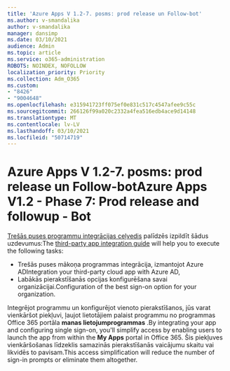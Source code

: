 ```yaml
---
title: 'Azure Apps V 1.2-7. posms: prod release un Follow-bot'
ms.author: v-smandalika
author: v-smandalika
manager: dansimp
ms.date: 03/10/2021
audience: Admin
ms.topic: article
ms.service: o365-administration
ROBOTS: NOINDEX, NOFOLLOW
localization_priority: Priority
ms.collection: Adm_O365
ms.custom:
- "8426"
- "9004648"
ms.openlocfilehash: e315941723ff075ef0e831c517c4547afee9c55c
ms.sourcegitcommit: 266126f99a020c2332a4fea516edb4ace9d14148
ms.translationtype: MT
ms.contentlocale: lv-LV
ms.lasthandoff: 03/10/2021
ms.locfileid: "50714719"
---
```

# <a name="azure-apps-v12---phase-7-prod-release-and-followup---bot"></a><span data-ttu-id="d4dbe-102">Azure Apps V 1.2-7. posms: prod release un Follow-bot</span><span class="sxs-lookup"><span data-stu-id="d4dbe-102">Azure Apps V1.2 - Phase 7: Prod release and followup - Bot</span></span>

<span data-ttu-id="d4dbe-103">[Trešās puses programmu integrācijas ceļvedis](https://admin.microsoft.com/AdminPortal/Home) palīdzēs izpildīt šādus uzdevumus:</span><span class="sxs-lookup"><span data-stu-id="d4dbe-103">The [third-party app integration guide](https://admin.microsoft.com/AdminPortal/Home) will help you to execute the following tasks:</span></span> 
- <span data-ttu-id="d4dbe-104">Trešās puses mākoņa programmas integrācija, izmantojot Azure AD</span><span class="sxs-lookup"><span data-stu-id="d4dbe-104">Integration your third-party cloud app with Azure AD,</span></span> 
- <span data-ttu-id="d4dbe-105">Labākās pierakstīšanās opcijas konfigurēšana savai organizācijai.</span><span class="sxs-lookup"><span data-stu-id="d4dbe-105">Configuration of the best sign-on option for your organization.</span></span>

<span data-ttu-id="d4dbe-106">Integrējot programmu un konfigurējot vienoto pierakstīšanos, jūs varat vienkāršot piekļuvi, ļaujot lietotājiem palaist programmu no programmas Office 365 portāla **manas lietojumprogrammas** .</span><span class="sxs-lookup"><span data-stu-id="d4dbe-106">By integrating your app and configuring single sign-on, you'll simplify access by enabling users to launch the app from within the **My Apps** portal in Office 365.</span></span> <span data-ttu-id="d4dbe-107">Šis piekļuves vienkāršošanas līdzeklis samazinās pierakstīšanās vaicājumu skaitu vai likvidēs to pavisam.</span><span class="sxs-lookup"><span data-stu-id="d4dbe-107">This access simplification will reduce the number of sign-in prompts or eliminate them altogether.</span></span>
